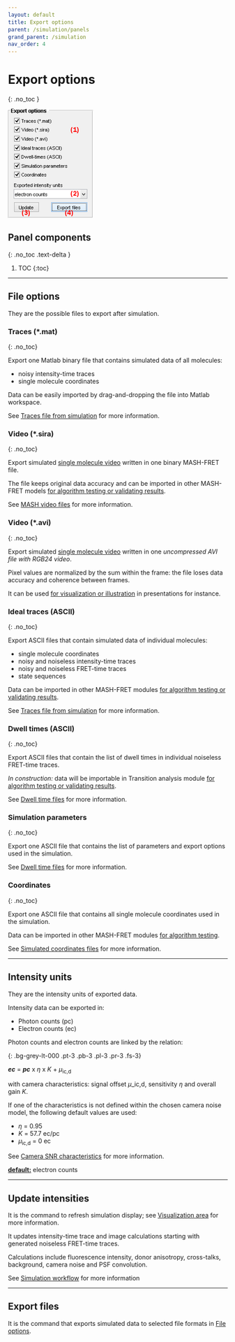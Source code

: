 ```yaml
---
layout: default
title: Export options
parent: /simulation/panels
grand_parent: /simulation
nav_order: 4
---
```


# Export options
{: .no_toc }

<a href="../../assets/images/gui/sim-panel-export-options.png"><img src="../../assets/images/gui/sim-panel-export-options.png" style="max-width: 195px;" /></a>

## Panel components
{: .no_toc .text-delta }

1. TOC
{:toc}

---

## File options

They are the possible files to export after simulation.

### Traces (*.mat)
{: .no_toc}

Export one Matlab binary file that contains simulated data of all molecules: 
* noisy intensity-time traces
* single molecule coordinates

Data can be easily imported by drag-and-dropping the file into Matlab workspace.

See 
[Traces file from simulation](../../output-files/mat-traces-from-simulation.html) for more information.

### Video (*.sira)
{: .no_toc}

Export simulated <u>single molecule video</u> written in one binary MASH-FRET file.

The file keeps original data accuracy and can be imported in other MASH-FRET models <u>for algorithm testing or validating results</u>.

See 
[MASH video files](../../output-files/sira-mash-video.html) for more information.

### Video (*.avi)
{: .no_toc}

Export simulated <u>single molecule video</u> written in one *uncompressed AVI file with RGB24 video*.

Pixel values are normalized by the sum within the frame: the file loses data accuracy and coherence between frames. 

It can be used <u>for visualization or illustration</u> in presentations for instance.

### Ideal traces (ASCII)
{: .no_toc}

Export ASCII files that contain simulated data of individual molecules: 
* single molecule coordinates
* noisy and noiseless intensity-time traces
* noisy and noiseless FRET-time traces
* state sequences

Data can be imported in other MASH-FRET modules <u>for algorithm testing or validating results</u>.

See 
[Traces file from simulation](../../output-files/txt-traces-from-simulation.html) for more information.

### Dwell times (ASCII)
{: .no_toc}

Export ASCII files that contain the list of dwell times in individual noiseless FRET-time traces.

*In construction:* data will be importable in Transition analysis module <u>for algorithm testing or validating results</u>.

See 
[Dwell time files](../../output-files/dt-dwelltimes.html) for more information.

### Simulation parameters
{: .no_toc}

Export one ASCII file that contains the list of parameters and export options used in the simulation.

See 
[Dwell time files](../../output-files/log-simulation-parameters.html) for more information.

### Coordinates
{: .no_toc}

Export one ASCII file that contains all single molecule coordinates used in the simulation.

Data can be imported in other MASH-FRET modules <u>for algorithm testing</u>.

See 
[Simulated coordinates files](../../output-files/crd-simulated-coordinates.html) for more information.

---

## Intensity units

They are the intensity units of exported data.

Intensity data can be exported in:
* Photon counts (pc)
* Electron counts (ec)

Photon counts and electron counts are linked by the relation:

{: .bg-grey-lt-000 .pt-3 .pb-3 .pl-3 .pr-3 .fs-3}
<p style="border-radius: 5px;">
<b><i>ec</i></b> = <b><i>pc</i></b> x <i>&#951;</i> x <i>K</i> + <i>&#956;</i><sub>ic,d</sub>
</p>

with camera characteristics: signal offset *&#956;*_ic,d, sensitivity *&#951;* and overall gain *K*.

If one of the characteristics is not defined within the chosen camera noise model, the following default values are used:
* *&#951;* = 0.95
* *K* = 57.7 ec/pc
* *&#956;*<sub>ic,d</sub> = 0 ec

See 
[Camera SNR characteristics](panel-video-parameters.html#camera-snr-characteristics) for more information.

**<u>default:</u>** electron counts

---

## Update intensities

It is the command to refresh simulation display; see 
[Visualization area](area-visualization.html) for more information.

It updates intensity-time trace and image calculations starting with generated noiseless FRET-time traces.

Calculations include fluorescence intensity, donor anisotropy, cross-talks, background, camera noise and PSF convolution.

See
[Simulation workflow](../workflow.html#create-intensity-trajectories-and-images) for more information

---

## Export files

It is the command that exports simulated data to selected file formats in 
[File options](#file-options).


